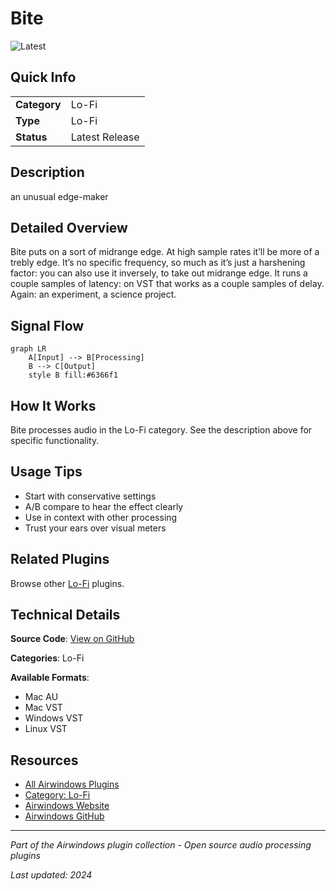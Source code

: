 # Bite

![Latest](https://img.shields.io/badge/-Latest-10b981)

## Quick Info

| | |
|---|---|
| **Category** | Lo-Fi |
| **Type** | Lo-Fi |
| **Status** | Latest Release |

## Description

an unusual edge-maker

## Detailed Overview

Bite puts on a sort of midrange edge. At high sample rates it’ll be more of a trebly edge. It’s no specific frequency, so much as it’s just a harshening factor: you can also use it inversely, to take out midrange edge. It runs a couple samples of latency: on VST that works as a couple samples of delay. Again: an experiment, a science project.

## Signal Flow

```mermaid
graph LR
    A[Input] --> B[Processing]
    B --> C[Output]
    style B fill:#6366f1
```

## How It Works

Bite processes audio in the Lo-Fi category. See the description above for specific functionality.

## Usage Tips

- Start with conservative settings
- A/B compare to hear the effect clearly
- Use in context with other processing
- Trust your ears over visual meters


## Related Plugins

Browse other [Lo-Fi](../categories/lo-fi.md) plugins.


## Technical Details

**Source Code**: [View on GitHub](https://github.com/airwindows/airwindows/tree/master/plugins/LinuxVST/src/Bite)

**Categories**: Lo-Fi

**Available Formats**:
- Mac AU
- Mac VST
- Windows VST
- Linux VST

## Resources

- [All Airwindows Plugins](../../README.md)
- [Category: Lo-Fi](../categories/lo-fi.md)
- [Airwindows Website](https://www.airwindows.com)
- [Airwindows GitHub](https://github.com/airwindows/airwindows)

---

*Part of the Airwindows plugin collection - Open source audio processing plugins*

*Last updated: 2024*

